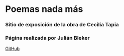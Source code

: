 # Poemas nada más
### Sitio de exposición de la obra de Cecilia Tapia

### Página realizada por Julián Bleker 
[GitHub](https://github.com/artebleker)
